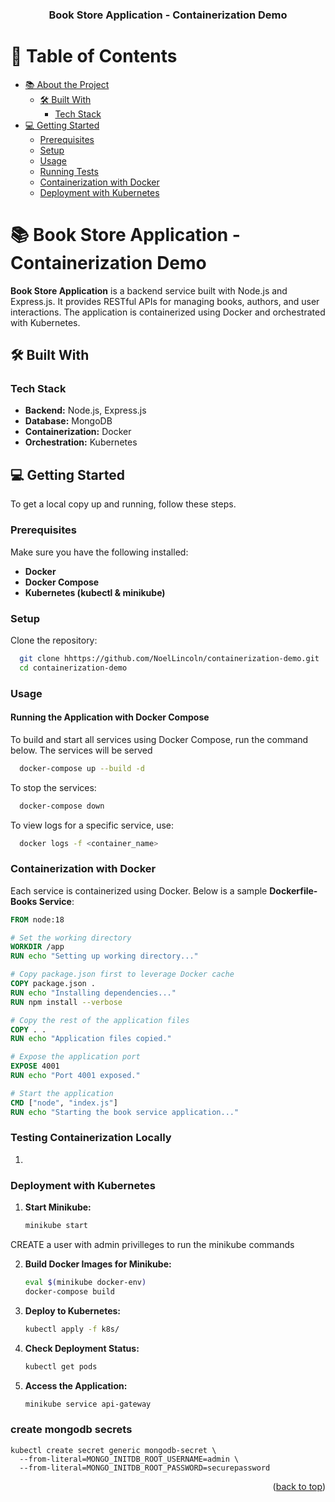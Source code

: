 <a name="readme-top"></a>

<div align="center">

  <h3><b>Book Store Application - Containerization Demo</b></h3>

</div>

<!-- TABLE OF CONTENTS -->

# 📗 Table of Contents

- [📚 About the Project](#about-project)
  - [🛠️ Built With](#built-with)
    - [Tech Stack](#tech-stack)
- [💻 Getting Started](#getting-started)
  - [Prerequisites](#prerequisites)
  - [Setup](#setup)
  - [Usage](#usage)
  - [Running Tests](#running-tests)
  - [Containerization with Docker](#containerization-with-docker)
  - [Deployment with Kubernetes](#deployment-with-kubernetes)

<!-- PROJECT DESCRIPTION -->

# 📚 Book Store Application - Containerization Demo <a id="about-project"></a>

**Book Store Application** is a backend service built with Node.js and Express.js. It provides RESTful APIs for managing books, authors, and user interactions. The application is containerized using Docker and orchestrated with Kubernetes.

## 🛠️ Built With <a id="built-with"></a>

### Tech Stack <a id="tech-stack"></a>

- **Backend:** Node.js, Express.js
- **Database:** MongoDB
- **Containerization:** Docker
- **Orchestration:** Kubernetes

## 💻 Getting Started <a id="getting-started"></a>

To get a local copy up and running, follow these steps.

### Prerequisites

Make sure you have the following installed:

- **Docker**
- **Docker Compose**
- **Kubernetes (kubectl & minikube)**

### Setup

Clone the repository:

```sh
  git clone hhttps://github.com/NoelLincoln/containerization-demo.git
  cd containerization-demo
```

### Usage

#### Running the Application with Docker Compose

To build and start all services using Docker Compose, run the command below. The services will be served

```sh
  docker-compose up --build -d
```

To stop the services:

```sh
  docker-compose down
```

To view logs for a specific service, use:

```sh
  docker logs -f <container_name>
```


### Containerization with Docker

Each service is containerized using Docker. Below is a sample **Dockerfile-Books Service**:

```dockerfile
FROM node:18

# Set the working directory
WORKDIR /app
RUN echo "Setting up working directory..."

# Copy package.json first to leverage Docker cache
COPY package.json .
RUN echo "Installing dependencies..."
RUN npm install --verbose

# Copy the rest of the application files
COPY . .
RUN echo "Application files copied."

# Expose the application port
EXPOSE 4001
RUN echo "Port 4001 exposed."

# Start the application
CMD ["node", "index.js"]
RUN echo "Starting the book service application..."
```

### Testing Containerization Locally

1. 


### Deployment with Kubernetes

1. **Start Minikube:**
   ```sh
   minikube start
   ```

CREATE a  user with admin privilleges to run the minikube commands

2. **Build Docker Images for Minikube:**
   ```sh
   eval $(minikube docker-env)
   docker-compose build
   ```

3. **Deploy to Kubernetes:**
   ```sh
   kubectl apply -f k8s/
   ```

4. **Check Deployment Status:**
   ```sh
   kubectl get pods
   ```

5. **Access the Application:**
   ```sh
   minikube service api-gateway
   ```


### create mongodb secrets

```
kubectl create secret generic mongodb-secret \
  --from-literal=MONGO_INITDB_ROOT_USERNAME=admin \
  --from-literal=MONGO_INITDB_ROOT_PASSWORD=securepassword

```
<p align="right">(<a href="#readme-top">back to top</a>)</p>
